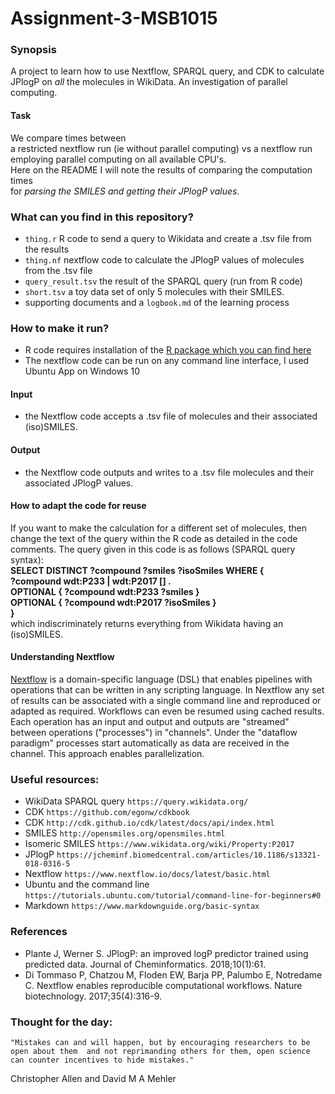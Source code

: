 # Assignment-3-MSB1015
### Synopsis
A project to learn how to use Nextflow, SPARQL query, and CDK to calculate JPlogP on *all* the molecules in WikiData.
An investigation of parallel computing.  
#### Task
We compare times between   
a restricted nextflow run (ie without parallel computing) vs a nextflow run employing parallel computing on all available CPU's.  
Here on the README I will note the results of comparing the computation times   
for *parsing the SMILES and getting their JPlogP values*.

### What can you find in this repository?
- `thing.r` R code to send a query to Wikidata and create a .tsv file from the results
- `thing.nf` nextflow code to calculate the JPlogP values of molecules from the .tsv file 
- `query_result.tsv` the result of the SPARQL query (run from R code) 
- `short.tsv` a toy data set of only 5 molecules with their SMILES.
- supporting documents and a `logbook.md` of the learning process 

### How to make it run?
- R code requires installation of the [R package which you can find here](https://github.com/bearloga/WikidataQueryServiceR)
- The nextflow code can be run on any command line interface, I used Ubuntu App on Windows 10  

#### Input
- the Nextflow code accepts a .tsv file of molecules and their associated (iso)SMILES.  
#### Output
- the Nextflow code outputs and writes to a .tsv file molecules and their associated JPlogP values.  
#### How to adapt the code for reuse
If you want to make the calculation for a different set of molecules, then 
change the text of the query within the R code as detailed in the code comments.
The query given in this code is as follows (SPARQL query syntax):  
**SELECT DISTINCT ?compound ?smiles ?isoSmiles WHERE {  
  ?compound wdt:P233 | wdt:P2017 [] .  
  OPTIONAL { ?compound wdt:P233 ?smiles }  
  OPTIONAL { ?compound wdt:P2017 ?isoSmiles }  
  }**  
  which indiscriminately returns everything from Wikidata having an (iso)SMILES.   
#### Understanding Nextflow
[Nextflow](https://www.nature.com/articles/nbt.3820) is a domain-specific language (DSL) that enables pipelines 
with operations that can be written in any scripting language.
In Nextflow any set of results can be associated with a single command line 
and reproduced or adapted as required. Workflows can even be resumed using cached results.
Each operation has an input and output and outputs are "streamed" between operations ("processes") in "channels".
Under the "dataflow paradigm" processes start automatically as data are received in the channel.
This approach enables parallelization.
              
### Useful resources:
- WikiData SPARQL query `https://query.wikidata.org/`
- CDK `https://github.com/egonw/cdkbook`
- CDK `http://cdk.github.io/cdk/latest/docs/api/index.html`
- SMILES `http://opensmiles.org/opensmiles.html`
- Isomeric SMILES `https://www.wikidata.org/wiki/Property:P2017`
- JPlogP `https://jcheminf.biomedcentral.com/articles/10.1186/s13321-018-0316-5`
- Nextflow `https://www.nextflow.io/docs/latest/basic.html`
- Ubuntu and the command line `https://tutorials.ubuntu.com/tutorial/command-line-for-beginners#0`
- Markdown `https://www.markdownguide.org/basic-syntax`

### References
- Plante J, Werner S. JPlogP: an improved logP predictor trained using predicted data. Journal of Cheminformatics. 2018;10(1):61.
- Di Tommaso P, Chatzou M, Floden EW, Barja PP, Palumbo E, Notredame C. Nextflow enables reproducible computational workflows. Nature biotechnology. 2017;35(4):316-9.

### Thought for the day:
`"Mistakes can and will happen, but by encouraging researchers to be open about them 
and not reprimanding others for them, open science can counter incentives to hide mistakes." `
              
Christopher Allen and David M A Mehler
